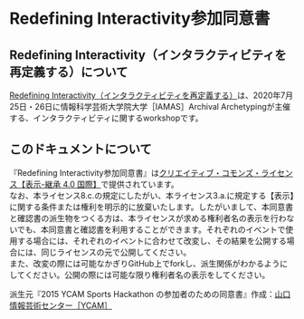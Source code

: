 # Redefining Interactivity参加同意書

## Redefining Interactivity（インタラクティビティを再定義する）について

[Redefining Interactivity（インタラクティビティを再定義する）](https://sites.google.com/iamas.ac.jp/archival-archetyping/redefining-interactivity)は、2020年7月25日・26日に情報科学芸術大学院大学［IAMAS］Archival Archetypingが主催する、インタラクティビティに関するworkshopです。

## このドキュメントについて

『Redefining Interactivity参加同意書』は[クリエイティブ・コモンズ・ライセンス【表示-継承 4.0 国際】](http://creativecommons.org/licenses/by-sa/4.0/deed.ja)で提供されています。  
なお、本ライセンス8.c.の規定にしたがい、本ライセンス3.a.に規定する【表示】に関する条件または権利を明示的に放棄いたします。したがいまして、本同意書と確認書の派生物をつくる方は、本ライセンスが求める権利者名の表示を行わないでも、本同意書と確認書を利用することができます。それぞれのイベントで使用する場合には、それぞれのイベントに合わせて改変し、その結果を公開する場合には、同じライセンスの元で公開してください。  
また、改変の際には可能なかぎりGitHub上でforkし、派生関係がわかるようにしてください。公開の際には可能な限り権利者名の表示をしてください。  

派生元『2015 YCAM Sports Hackathon の参加者のための同意書』作成：[山口情報芸術センター［YCAM］](https://www.ycam.jp/)
